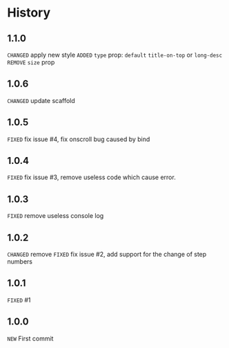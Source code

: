 # History

## 1.1.0

`CHANGED` apply new style
`ADDED` `type` prop: `default` `title-on-top` or `long-desc`
`REMOVE` `size` prop


## 1.0.6

`CHANGED` update scaffold

## 1.0.5

`FIXED` fix issue #4, fix onscroll bug caused by bind

## 1.0.4

`FIXED` fix issue #3, remove useless code which cause error.

## 1.0.3

`FIXED` remove useless console log

## 1.0.2
`CHANGED` remove 
`FIXED` fix issue #2, add support for the change of step numbers

## 1.0.1
`FIXED` #1

## 1.0.0
`NEW` First commit


